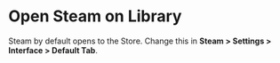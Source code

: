 # Open Steam on Library

Steam by default opens to the Store. Change this in **Steam > Settings > Interface > Default Tab**.
